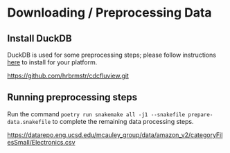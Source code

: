 # Downloading / Preprocessing Data

## Install DuckDB

DuckDB is used for some preprocessing steps; please follow instructions [here](https://duckdb.org/docs/installation/?version=stable&environment=cli&platform=linux&download_method=package_manager
) to install for your platform.

https://github.com/hrbrmstr/cdcfluview.git

<!-- ## ILINet Data  -->

<!-- You will need to download a dataset from [ILINet Flu Portal Dashboard](https://gis.cdc.gov/grasp/fluview/fluportaldashboard.html).  -->

<!-- On the portal, click "Download Data" and select all HHS regions and the years 2010 - 2020 in the popup; click "Download Data" on the popup to confirm. -->

<!-- ![ILINet UI](ilinet-screenshot.png) -->

<!-- Place the downloaded zip file into this directory as `FluViewPhase2Data.zip`. -->


## Running preprocessing steps

Run the command `poetry run snakemake all -j1 --snakefile prepare-data.snakefile` to complete the remaining data processing steps.





https://datarepo.eng.ucsd.edu/mcauley_group/data/amazon_v2/categoryFilesSmall/Electronics.csv
